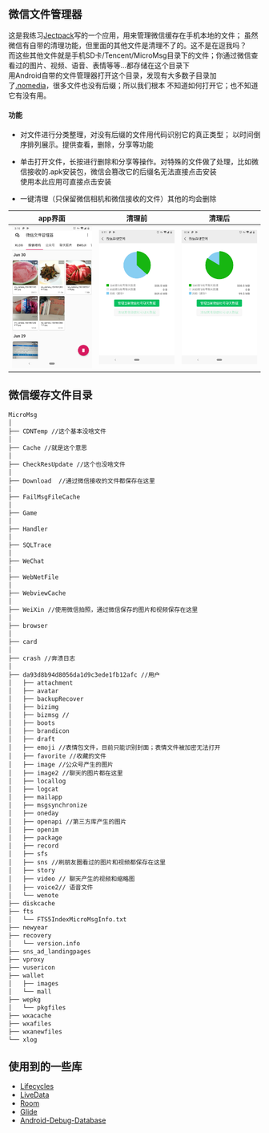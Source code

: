 
## 微信文件管理器


这是我练习[Jectpack](https://developer.android.com/jetpack)写的一个应用，用来管理微信缓存在手机本地的文件；
虽然微信有自带的清理功能，但里面的其他文件是清理不了的。这不是在逗我吗？  
而这些其他文件就是手机SD卡/Tencent/MicroMsg目录下的文件；你通过微信查看过的图片、视频、语音、表情等等...都存储在这个目录下  
用Android自带的文件管理器打开这个目录，发现有大多数子目录加了[.nomedia](https://zmywly8866.github.io/2016/05/05/android-disable-mediascanner-folders.html)，很多文件也没有后缀；所以我们根本
不知道如何打开它；也不知道它有没有用。 

#### 功能

* 对文件进行分类整理，对没有后缀的文件用代码识别它的真正类型； 以时间倒序排列展示。提供查看，删除，分享等功能  
* 单击打开文件，长按进行删除和分享等操作。对特殊的文件做了处理，比如微信接收的.apk安装包，微信会篡改它的后缀名无法直接点击安装  
使用本此应用可直接点击安装

* 一键清理（只保留微信相机和微信接收的文件）其他的均会删除


| app界面  | 清理前 | 清理后 |
| --------| ------ | ----- |
| ![](image/Screenshot_20190702-151047.png) | ![](image/Screenshot_20190702-151144.png) | ![](image/Screenshot_20190702-152408.png)|


## 微信缓存文件目录


```
MicroMsg
│
├── CDNTemp //这个基本没啥文件
│
├── Cache //就是这个意思
│
├── CheckResUpdate //这个也没啥文件
│
├── Download  //通过微信接收的文件都保存在这里
│
├── FailMsgFileCache
│  
├── Game  
│  
├── Handler
│   
├── SQLTrace
│   
├── WeChat
│
├── WebNetFile   
│   
├── WebviewCache
│  
├── WeiXin //使用微信拍照，通过微信保存的图片和视频保存在这里
│
├── browser
│  
├── card
│  
├── crash //奔溃日志
│
├── da93d8b94d8056da1d9c3ede1fb12afc //用户
│   ├── attachment 
│   ├── avatar
│   ├── backupRecover
│   ├── bizimg
│   ├── bizmsg //
│   ├── boots
│   ├── brandicon
│   ├── draft
│   ├── emoji //表情包文件，目前只能识别封面；表情文件被加密无法打开
│   ├── favorite //收藏的文件
│   ├── image //公众号产生的图片
│   ├── image2 //聊天的图片都在这里
│   ├── locallog
│   ├── logcat
│   ├── mailapp
│   ├── msgsynchronize
│   ├── oneday
│   ├── openapi //第三方库产生的图片
│   ├── openim
│   ├── package
│   ├── record
│   ├── sfs 
│   ├── sns //刷朋友圈看过的图片和视频都保存在这里
│   ├── story
│   ├── video // 聊天产生的视频和缩略图
│   ├── voice2// 语音文件
│   └── wenote
├── diskcache
├── fts
│   └── FTS5IndexMicroMsgInfo.txt
├── newyear
├── recovery
│   └── version.info
├── sns_ad_landingpages
├── vproxy
├── vusericon
├── wallet 
│   ├── images
│   └── mall
├── wepkg
│   └── pkgfiles
├── wxacache
├── wxafiles
├── wxanewfiles
└── xlog

```

## 使用到的一些库

* [Lifecycles](https://developer.android.com/topic/libraries/architecture/lifecycle)
* [LiveData](https://developer.android.com/topic/libraries/architecture/livedata)
* [Room](https://developer.android.com/topic/libraries/architecture/room)
* [Glide](https://github.com/bumptech/glide)
* [Android-Debug-Database](https://github.com/amitshekhariitbhu/Android-Debug-Database)

